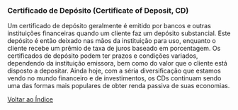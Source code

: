 ### Certificado de Depósito (Certificate of Deposit, CD)

Um certificado de depósito geralmente é emitido por bancos e outras instituições financeiras quando um cliente faz um depósito substancial. Este depósito é então deixado nas mãos da instituição para uso, enquanto o cliente recebe um prêmio de taxa de juros baseado em porcentagem. Os certificados de depósito podem ter prazos e condições variados, dependendo da instituição emissora, bem como do valor que o cliente está disposto a depositar. Ainda hoje, com a séria diversificação que estamos vendo no mundo financeiro e de investimentos, os CDs continuam sendo uma das formas mais populares de obter renda passiva de suas economias.

[Voltar ao Índice](../)
